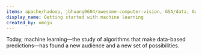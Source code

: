 ```yaml
---
items: apache/hadoop, jbhuang0604/awesome-computer-vision, GSA/data, GoogleTrends/data, nationalparkservice/data, fivethirtyeight/data, beamandrew/medical-data, src-d/awesome-machine-learning-on-source-code, igrigorik/decisiontree, keon/awesome-nlp, openai/gym, aikorea/awesome-rl, umutisik/Eigentechno, jpmckinney/tf-idf-similarity, scikit-learn-contrib/lightning, gwding/draw_convnet, scikit-learn/scikit-learn, tensorflow/tensorflow, Theano/Theano, shogun-toolbox/shogun, davisking/dlib, apache/predictionio, deepmind/pysc2, gokceneraslan/awesome-deepbio, buriburisuri/ByteNet, josephmisiti/awesome-machine-learning, ujjwalkarn/Machine-Learning-Tutorials, ChristosChristofidis/awesome-deep-learning, fastai/courses, jtoy/awesome-tensorflow, nlintz/TensorFlow-Tutorials, pkmital/tensorflow_tutorials, https://www.youtube.com/embed/KsbQ_HNX6Pg, https://www.youtube.com/embed/bHvf7Tagt18, https://www.youtube.com/embed/ILsA4nyG7I0
display_name: Getting started with machine learning
created_by: omoju
---
```

Today, machine learning—the study of algorithms that make data-based predictions—has found a new audience and a new set of possibilities.
